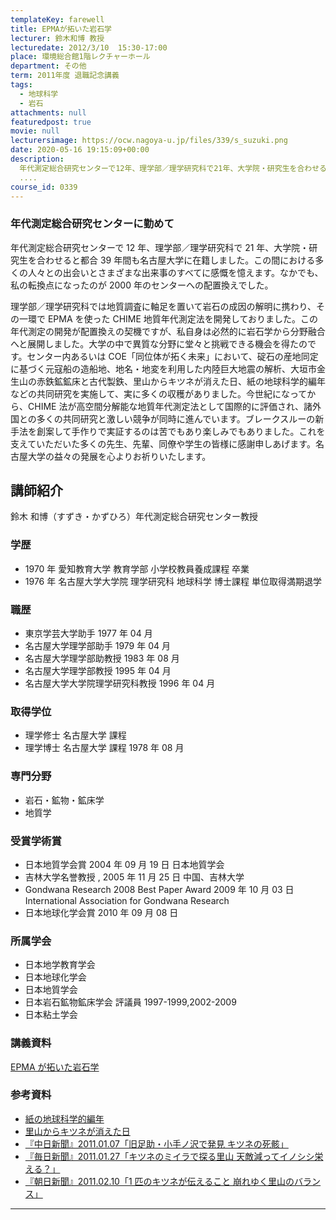 ```yaml
---
templateKey: farewell
title: EPMAが拓いた岩石学
lecturer: 鈴木和博 教授
lecturedate: 2012/3/10  15:30-17:00
place: 環境総合館1階レクチャーホール
department: その他
term: 2011年度 退職記念講義
tags:
  - 地球科学
  - 岩石
attachments: null
featuredpost: true
movie: null
lecturersimage: https://ocw.nagoya-u.jp/files/339/s_suzuki.png
date: 2020-05-16 19:15:09+00:00
description:
  年代測定総合研究センターで12年、理学部／理学研究科で21年、大学院・研究生を合わせると都合39年間も名古屋大学に在籍しました。この間における多くの人々との出会いとさまざまな出来事のすべてに感慨を憶えます。なかでも、私の転換点になったのが2000年のセンターへの配置換えでした。理学部／理学研究科では地質調査に軸足を置いて岩石の成因の解明に携わり、その一環でEPMAを使ったCHIME地質
  ....
course_id: 0339
---
```


### 年代測定総合研究センターに勤めて

年代測定総合研究センターで 12 年、理学部／理学研究科で 21 年、大学院・研究生を合わせると都合 39 年間も名古屋大学に在籍しました。この間における多くの人々との出会いとさまざまな出来事のすべてに感慨を憶えます。なかでも、私の転換点になったのが 2000 年のセンターへの配置換えでした。

理学部／理学研究科では地質調査に軸足を置いて岩石の成因の解明に携わり、その一環で EPMA を使った CHIME 地質年代測定法を開発しておりました。この年代測定の開発が配置換えの契機ですが、私自身は必然的に岩石学から分野融合へと展開しました。大学の中で異質な分野に堂々と挑戦できる機会を得たのです。センター内あるいは COE「同位体が拓く未来」において、碇石の産地同定に基づく元寇船の造船地、地名・地変を利用した内陸巨大地震の解析、大垣市金生山の赤鉄鉱鉱床と古代製鉄、里山からキツネが消えた日、紙の地球科学的編年などの共同研究を実施して、実に多くの収穫がありました。今世紀になってから、CHIME 法が高空間分解能な地質年代測定法として国際的に評価され、諸外国との多くの共同研究と激しい競争が同時に進んでいます。ブレークスルーの新手法を創案して手作りで実証するのは苦でもあり楽しみでもありました。これを支えていただいた多くの先生、先輩、同僚や学生の皆様に感謝申しあげます。名古屋大学の益々の発展を心よりお祈りいたします。

## 講師紹介

鈴木 和博（すずき・かずひろ）年代測定総合研究センター教授

### 学歴

- 1970 年 愛知教育大学 教育学部 小学校教員養成課程 卒業
- 1976 年 名古屋大学大学院 理学研究科 地球科学 博士課程 単位取得満期退学

### 職歴

- 東京学芸大学助手 1977 年 04 月
- 名古屋大学理学部助手 1979 年 04 月
- 名古屋大学理学部助教授 1983 年 08 月
- 名古屋大学理学部教授 1995 年 04 月
- 名古屋大学大学院理学研究科教授 1996 年 04 月

### 取得学位

- 理学修士 名古屋大学 課程
- 理学博士 名古屋大学 課程 1978 年 08 月

### 専門分野

- 岩石・鉱物・鉱床学
- 地質学

### 受賞学術賞

- 日本地質学会賞 2004 年 09 月 19 日 日本地質学会
- 吉林大学名誉教授 , 2005 年 11 月 25 日 中国、吉林大学
- Gondwana Research 2008 Best Paper Award 2009 年 10 月 03 日 International Association for Gondwana Research
- 日本地球化学会賞 2010 年 09 月 08 日

### 所属学会

- 日本地学教育学会
- 日本地球化学会
- 日本地質学会
- 日本岩石鉱物鉱床学会 評議員 1997-1999,2002-2009
- 日本粘土学会

### 講義資料

[EPMA が拓いた岩石学](<https://ocw.nagoya-u.jp/files/339/H23suzuki%20(1).pdf>)

### 参考資料

- [紙の地球科学的編年](https://ocw.nagoya-u.jp/files/339/paper.pdf)
- [里山からキツネが消えた日](https://ocw.nagoya-u.jp/files/339/kitsune.pdf)
- [『中日新聞』2011.01.07「旧足助・小手ノ沢で発見 キツネの死骸」](https://ocw.nagoya-u.jp/files/339/20110107chunichi.jpg)
- [『毎日新聞』2011.01.27「キツネのミイラで探る里山 天敵減ってイノシシ栄える？」](https://ocw.nagoya-u.jp/files/339/20110127mainichi.jpg)
- [『朝日新聞』2011.02.10「1 匹のキツネが伝えること 崩れゆく里山のバランス」](https://ocw.nagoya-u.jp/files/339/20110210asahi.jpg)

---
